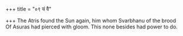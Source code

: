 +++
title = "०९ यं वै"

+++
The Atris found the Sun again, him whom Svarbhanu of the brood  
     Of Asuras had pierced with gloom. This none besides had power to do.